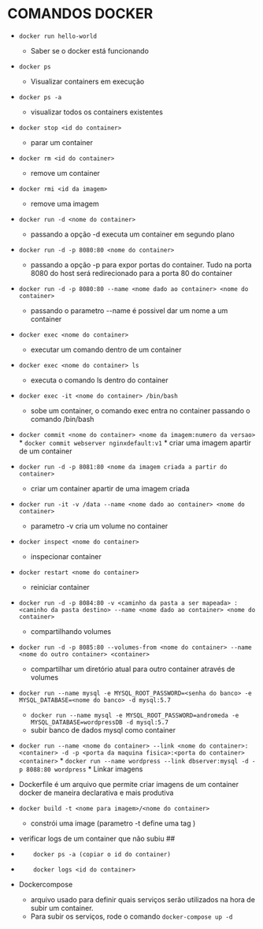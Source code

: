 # COMANDOS DOCKER 

* `docker run hello-world`
    * Saber se o docker está funcionando

* `docker ps`
    * Visualizar containers em execução

* `docker ps -a`
    * visualizar todos os containers existentes

* `docker stop <id do container>`
    * parar um container

* `docker rm <id do container>`
    * remove um container

* `docker rmi <id da imagem>`
    * remove uma imagem

* `docker run -d <nome do container>`
    * passando a opção -d executa um container em segundo plano

* `docker run -d -p 8080:80 <nome do container>`
    * passando a opção -p para expor portas do container. Tudo na porta 8080 do host será redirecionado para a porta 80 do container

* `docker run -d -p 8080:80 --name <nome dado ao container> <nome do container>`
    * passando o parametro --name é possivel dar um nome a um container

* `docker exec <nome do container>`
    * executar um comando dentro de um container

* `docker exec <nome do container> ls`
    * executa o comando ls dentro do container

* `docker exec -it <nome do container> /bin/bash`
    * sobe um container, o comando exec entra no container passando o comando /bin/bash

* `docker commit <nome do container> <nome da imagem:numero da versao>`
        * `docker commit webserver nginxdefault:v1`
        * criar uma imagem apartir de um container

* `docker run -d -p 8081:80 <nome da imagem criada a partir do container>`
    * criar um container apartir de uma imagem criada

* `docker run -it -v /data --name <nome dado ao container> <nome do container>`
    * parametro -v cria um volume no container

* `docker inspect <nome do container>`
    * inspecionar container

* `docker restart <nome do container>`
    * reiniciar container

* `docker run -d -p 8084:80 -v <caminho da pasta a ser mapeada> : <caminho da pasta destino> --name <nome dado ao container> <nome do container>`
    * compartilhando volumes

* `docker run -d -p 8085:80 --volumes-from <nome do container> --name <nome do outro container> <container>`
    * compartilhar um diretório atual para outro container através de volumes

* `docker run --name mysql -e MYSQL_ROOT_PASSWORD=<senha do banco> -e MYSQL_DATABASE=<nome do banco> -d mysql:5.7`
     * `docker run --name mysql -e MYSQL_ROOT_PASSWORD=andromeda -e MYSQL_DATABASE=wordpressDB -d mysql:5.7`
     * subir banco de dados mysql como container
    
* `docker run --name <nome do container> --link <nome do container>:<container> -d -p <porta da maquina fisica>:<porta do container> <container>`
       * `docker run --name wordpress --link dbserver:mysql -d -p 8088:80 wordpress`
       * Linkar imagens

* Dockerfile é um arquivo que permite criar imagens de um container docker de maneira declarativa e mais produtiva 

* `docker build -t <nome para imagem>/<nome do container>`
    * constrói uma image (parametro -t define uma tag )

 * verificar logs de um container que não subiu ##
* `    docker ps -a (copiar o id do container)`
* `    docker logs <id do container>`

* Dockercompose
    * arquivo usado para definir quais serviços serão utilizados na hora de subir um container.
    * Para subir os serviços, rode o comando `docker-compose up -d`
